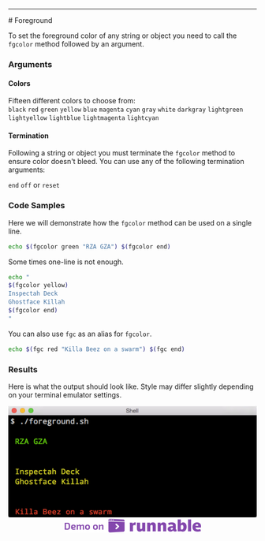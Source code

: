 <hr>
<a name="Foreground"></a>
# Foreground

To set the foreground color of any string or object you need to call the `fgcolor` method followed by an argument.

### Arguments

#### Colors

Fifteen different colors to choose from:<br>
<code class="color-box-black"       >black</code>
<code class="color-box-red"         >red</code>
<code class="color-box-green"       >green</code>
<code class="color-box-yellow"      >yellow</code>
<code class="color-box-blue"        >blue</code>
<code class="color-box-magenta"     >magenta</code>
<code class="color-box-cyan"       >cyan</code>
<code class="color-box-gray"        >gray</code>
<code class="color-box-white"       >white</code>
<code class="color-box-darkgray"    >darkgray</code>
<code class="color-box-lightgreen"  >lightgreen</code>
<code class="color-box-lightyellow" >lightyellow</code>
<code class="color-box-lightblue"   >lightblue</code>
<code class="color-box-lightmagenta">lightmagenta</code>
<code class="color-box-lightcyan"   >lightcyan</code>

#### Termination
Following a string or object you must terminate the `fgcolor` method to ensure color doesn't bleed.  You can use any of the following termination arguments:

`end` `off` or `reset`

### Code Samples

Here we will demonstrate how the `fgcolor` method can be used on a single line.

```bash
echo $(fgcolor green "RZA GZA") $(fgcolor end)
```
Some times one-line is not enough.

```bash
echo "
$(fgcolor yellow)
Inspectah Deck
Ghostface Killah
$(fgcolor end)
"
```

You can also use `fgc` as an alias for `fgcolor`.

```bash
echo $(fgc red "Killa Beez on a swarm") $(fgc end)
```

### Results
Here is what the output should look like.  Style may differ slightly depending on your terminal emulator settings.
<center>
<img src="../public/images/foreground-demo.png">
</center>
<center><a href="http://code.runnable.com/Vh_zxUB4ufRnyO_F/shml-foreground-for-shell-bash-and-color" target="_blank"><img src="../public/images/demo-on-runnable.png" border="0"></a></center>

